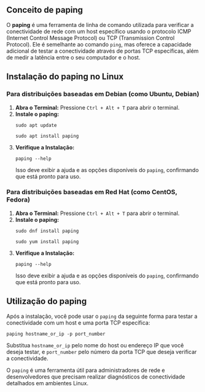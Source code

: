 <!DOCTYPE html>
<html lang="en">
<head>
    <meta charset="UTF-8">
    <meta name="viewport" content="width=device-width, initial-scale=1.0">
    <title>Conceito de paping e Instalação no Linux</title>
</head>
<body>
    <h2>Conceito de paping</h2>
    <p>O <strong>paping</strong> é uma ferramenta de linha de comando utilizada para verificar a conectividade de rede com um host específico usando o protocolo ICMP (Internet Control Message Protocol) ou TCP (Transmission Control Protocol). Ele é semelhante ao comando <code>ping</code>, mas oferece a capacidade adicional de testar a conectividade através de portas TCP específicas, além de medir a latência entre o seu computador e o host.</p>
    <h2>Instalação do paping no Linux</h2>
    <h3>Para distribuições baseadas em Debian (como Ubuntu, Debian)</h3>
    <ol>
        <li><strong>Abra o Terminal:</strong> Pressione <code>Ctrl + Alt + T</code> para abrir o terminal.</li>
        <li><strong>Instale o paping:</strong>
            <pre><code>sudo apt update</code></pre>
            <pre><code>sudo apt install paping</code></pre>
        </li>
        <li><strong>Verifique a Instalação:</strong>
            <pre><code>paping --help</code></pre>
            <p>Isso deve exibir a ajuda e as opções disponíveis do <code>paping</code>, confirmando que está pronto para uso.</p>
        </li>
    </ol>
    <h3>Para distribuições baseadas em Red Hat (como CentOS, Fedora)</h3>
    <ol>
        <li><strong>Abra o Terminal:</strong> Pressione <code>Ctrl + Alt + T</code> para abrir o terminal.</li>
        <li><strong>Instale o paping:</strong>
            <pre><code>sudo dnf install paping</code></pre>
            <pre><code>sudo yum install paping</code></pre>
        </li>
        <li><strong>Verifique a Instalação:</strong>
            <pre><code>paping --help</code></pre>
            <p>Isso deve exibir a ajuda e as opções disponíveis do <code>paping</code>, confirmando que está pronto para uso.</p>
        </li>
    </ol>
    <h2>Utilização do paping</h2>
    <p>Após a instalação, você pode usar o <code>paping</code> da seguinte forma para testar a conectividade com um host e uma porta TCP específica:</p>
    <pre><code>paping hostname_or_ip -p port_number</code></pre>
    <p>Substitua <code>hostname_or_ip</code> pelo nome do host ou endereço IP que você deseja testar, e <code>port_number</code> pelo número da porta TCP que deseja verificar a conectividade.</p>
    <p>O <code>paping</code> é uma ferramenta útil para administradores de rede e desenvolvedores que precisam realizar diagnósticos de conectividade detalhados em ambientes Linux.</p>
</body>
</html>
